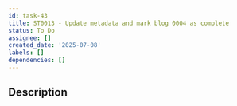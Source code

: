 ```yaml
---
id: task-43
title: ST0013 - Update metadata and mark blog 0004 as complete
status: To Do
assignee: []
created_date: '2025-07-08'
labels: []
dependencies: []
---
```


## Description
